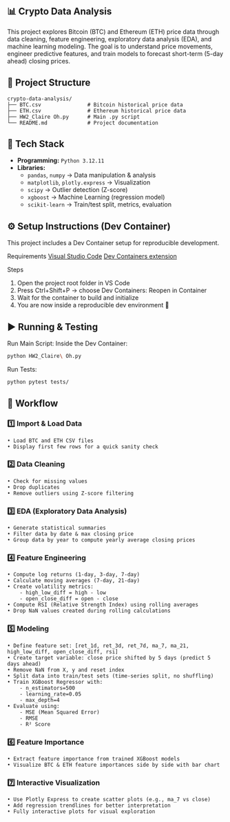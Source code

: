 ## 📊 Crypto Data Analysis
This project explores Bitcoin (BTC) and Ethereum (ETH) price data through data cleaning, feature engineering, exploratory data analysis (EDA), and machine learning modeling. The goal is to understand price movements, engineer predictive features, and train models to forecast short-term (5-day ahead) closing prices.

## 📂 Project Structure

```plaintext
crypto-data-analysis/
├── BTC.csv               # Bitcoin historical price data
├── ETH.csv               # Ethereum historical price data
├── HW2_Claire Oh.py      # Main .py script
└── README.md             # Project documentation
```

## 🧰 Tech Stack
- **Programming:** `Python 3.12.11`  
- **Libraries:**  
  - `pandas`, `numpy` → Data manipulation & analysis  
  - `matplotlib`, `plotly.express` → Visualization  
  - `scipy` → Outlier detection (Z-score)  
  - `xgboost` → Machine Learning (regression model)  
  - `scikit-learn` → Train/test split, metrics, evaluation

## ⚙️ Setup Instructions (Dev Container)
This project includes a Dev Container setup for reproducible development.

Requirements
[Visual Studio Code](https://code.visualstudio.com)
[Dev Containers extension](https://marketplace.visualstudio.com/items?itemName=ms-vscode-remote.remote-containers)

Steps
1. Open the project root folder in VS Code
2. Press Ctrl+Shift+P → choose Dev Containers: Reopen in Container
3. Wait for the container to build and initialize
4. You are now inside a reproducible dev environment 🎉

## ▶️ Running & Testing
Run Main Script: 
Inside the Dev Container:
```bash
python HW2_Claire\ Oh.py
```

Run Tests: 
```bash
python pytest tests/
```
 
## 🔎 Workflow  
### 1️⃣ **Import & Load Data**  
```text
• Load BTC and ETH CSV files  
• Display first few rows for a quick sanity check
```
### 2️⃣ **Data Cleaning**
```text
• Check for missing values
• Drop duplicates
• Remove outliers using Z-score filtering
```
### 3️⃣ EDA (Exploratory Data Analysis)
```text
• Generate statistical summaries
• Filter data by date & max closing price
• Group data by year to compute yearly average closing prices
```
### 4️⃣ Feature Engineering
```text
• Compute log returns (1-day, 3-day, 7-day)  
• Calculate moving averages (7-day, 21-day)  
• Create volatility metrics:
    - high_low_diff = high - low
    - open_close_diff = open - close
• Compute RSI (Relative Strength Index) using rolling averages  
• Drop NaN values created during rolling calculations  
```
### 5️⃣ Modeling
```text
• Define feature set: [ret_1d, ret_3d, ret_7d, ma_7, ma_21, high_low_diff, open_close_diff, rsi]  
• Create target variable: close price shifted by 5 days (predict 5 days ahead)  
• Remove NaN from X, y and reset index  
• Split data into train/test sets (time-series split, no shuffling)  
• Train XGBoost Regressor with:
    - n_estimators=500
    - learning_rate=0.05
    - max_depth=4
• Evaluate using:
    - MSE (Mean Squared Error)
    - RMSE
    - R² Score
```
### 6️⃣ Feature Importance
```text
• Extract feature importance from trained XGBoost models  
• Visualize BTC & ETH feature importances side by side with bar chart  
```
### 7️⃣ Interactive Visualization
```text
• Use Plotly Express to create scatter plots (e.g., ma_7 vs close)  
• Add regression trendlines for better interpretation  
• Fully interactive plots for visual exploration  
```
